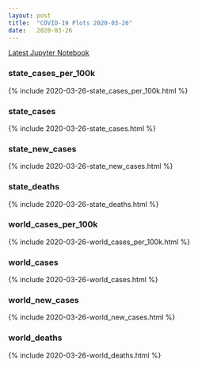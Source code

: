```yaml
---
layout: post
title:  "COVID-19 Plots 2020-03-26"
date:   2020-03-26
---
```


[Latest Jupyter Notebook](https://github.com/mvanmidd/covid/blob/master/covid_plots.ipynb)


### state_cases_per_100k

{% include 2020-03-26-state_cases_per_100k.html %}

### state_cases

{% include 2020-03-26-state_cases.html %}

### state_new_cases

{% include 2020-03-26-state_new_cases.html %}

### state_deaths

{% include 2020-03-26-state_deaths.html %}

### world_cases_per_100k

{% include 2020-03-26-world_cases_per_100k.html %}

### world_cases

{% include 2020-03-26-world_cases.html %}

### world_new_cases

{% include 2020-03-26-world_new_cases.html %}

### world_deaths

{% include 2020-03-26-world_deaths.html %}

